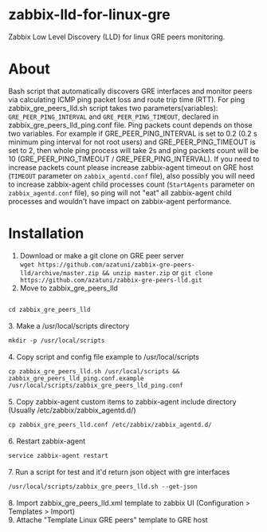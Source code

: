 # zabbix-lld-for-linux-gre
Zabbix Low Level Discovery (LLD) for linux GRE peers monitoring. 
# About
  Bash script that automatically discovers GRE interfaces and monitor peers via calculating ICMP ping packet loss and route trip time (RTT).
  For ping zabbix_gre_peers_lld.sh script takes two parameters(variables): `GRE_PEER_PING_INTERVAL` and `GRE_PEER_PING_TIMEOUT`, declared in zabbix_gre_peers_lld_ping.conf file. Ping packets count depends on those two variables. For example if GRE_PEER_PING_INTERVAL is set to 0.2 (0.2 s minimum ping interval for not root users) and GRE_PEER_PING_TIMEOUT is set to 2, then whole ping process will take 2s and ping packets count will be 10 (GRE_PEER_PING_TIMEOUT / GRE_PEER_PING_INTERVAL). If you need to increase packets count please increase zabbix-agent timeout on GRE host (`TIMEOUT` parameter on `zabbix_agentd.conf` file), also possibly you will need to increase zabbix-agent child processes count (`StartAgents` parameter on `zabbix_agentd.conf` file), so ping will not "eat" all zabbix-agent child processes and wouldn't have impact on zabbix-agent performance.
# Installation
1. Download or make a git clone on GRE peer server<br>
  `wget https://github.com/azatuni/zabbix-gre-peers-lld/archive/master.zip && unzip master.zip`
  or
  `git clone https://github.com/azatuni/zabbix-gre-peers-lld.git`
2.  Move to zabbix_gre_peers_lld<br>
<code>
cd zabbix_gre_peers_lld
</code><br>
3.  Make a /usr/local/scripts directory<br>
<code>
mkdir -p /usr/local/scripts
</code><br>
4.  Copy script and config file example to /usr/local/scripts<br>
<code>
cp zabbix_gre_peers_lld.sh /usr/local/scripts && zabbix_gre_peers_lld_ping.conf.example /usr/local/scripts/zabbix_gre_peers_lld_ping.conf
</code><br>
5.  Copy zabbix-agent custom items to zabbix-agent include directory (Usually /etc/zabbix/zabbix_agentd.d/)<br>
<code>
cp zabbix_gre_peers_lld.conf /etc/zabbix/zabbix_agentd.d/
</code><br>
6.  Restart zabbix-agent<br>
<code>
service zabbix-agent restart
</code><br>
7.  Run a script for test and it'd return json object with gre interfaces<br>
<code>
/usr/local/scripts/zabbix_gre_peers_lld.sh --get-json  
</code><br>
8.  Import zabbix_gre_peers_lld.xml template to zabbix UI (Configuration > Templates > Import)<br>
9.  Attache "Template Linux GRE peers" template to GRE host<br>
